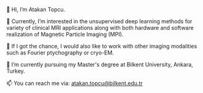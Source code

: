👋 Hi, I’m Atakan Topcu.

👀 Currently, I’m interested in the unsupervised deep learning methods for variety of clinical MRI applications along with both hardware and software realization of Magnetic Particle Imaging (MPI).

:monocle_face: If I got the chance, I would also like to work with other imaging modalities such as Fourier ptychography or cryo-EM.

🌱 I’m currently pursuing my Master's degree at Bilkent University, Ankara, Turkey.

📫 You can reach me via: atakan.topcu@bilkent.edu.tr
